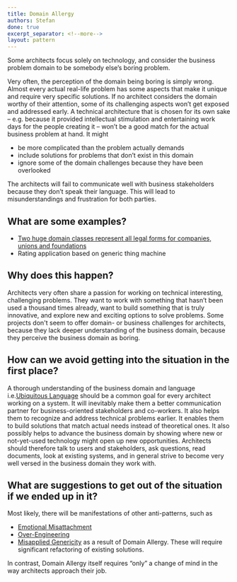 ```yaml
---
title: Domain Allergy
authors: Stefan
done: true
excerpt_separator: <!--more-->
layout: pattern
---
```

Some architects focus solely on technology, and consider the business problem domain to be somebody else’s boring problem.
<!--more-->

Very often, the perception of the domain being boring is simply wrong. Almost every actual real-life problem has some aspects that make it unique and require very specific solutions. If no architect considers the domain worthy of their attention, some of its challenging aspects won’t get exposed and addressed early. 
A technical architecture that is chosen for its own sake – e.g. because it provided intellectual stimulation and entertaining work days for the people creating it – won’t be a good match for the actual business problem at hand. It might
* be more complicated than the problem actually demands
* include solutions for problems that don’t exist in this domain 
* ignore some of the domain challenges because they have been overlooked

The architects will fail to communicate well with business stakeholders because they don’t speak their language. This will lead to misunderstandings and frustration for both parties.

## What are some examples?
- [Two huge domain classes represent all legal forms for companies, unions and foundations](../case_studies/two_huge_domain_classes_represent_all_legal_forms_for_companies_unions_and_foundations.html)
- Rating application based on generic thing machine

## Why does this happen?
Architects very often share a passion for working on technical interesting, challenging problems. They want to work with something that hasn’t been used a thousand times already, want to build something that is truly innovative, and explore new and exciting options to solve problems. Some projects don't seem to offer domain- or business challenges for architects, because they lack deeper understanding of the business domain, because they perceive the business domain as boring.

## How can we avoid getting into the situation in the first place?
A thorough understanding of the business domain and language i.e.[Ubiquitous Language] should be a common goal for every architect working on a system. It will inevitably make them a better communication partner for business-oriented stakeholders and co-workers. It also helps them to recognize and address technical problems earlier. It enables them to build solutions that match actual needs instead of theoretical ones. It also possibly helps to advance the business domain by showing where new or not-yet-used technology might open up new opportunities. Architects should therefore talk to users and stakeholders, ask questions, read documents, look at existing systems, and in general strive to become very well versed in the business domain they work with.

## What are suggestions to get out of the situation if we ended up in it?
Most likely, there will be manifestations of other anti-patterns, such as 
* [Emotional Misattachment](../patterns/emotional_misattachment.html)
* [Over-Engineering](../patterns/over_engineering.html)
* [Misapplied Genericity](../patterns/misapplied_genericity.html)
as a result of Domain Allergy. These will require significant refactoring of existing solutions. 

In contrast, Domain Allergy itself requires “only” a change of mind in the way architects approach their job.

[Ubiquitous Language]: https://www.domainlanguage.com/wp-content/uploads/2016/05/DDD_Reference_2015-03.pdf

